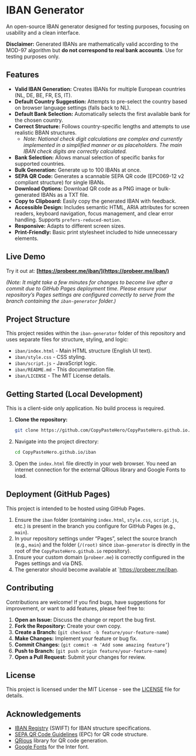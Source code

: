 # IBAN Generator

An open-source IBAN generator designed for testing purposes, focusing on usability and a clean interface.

**Disclaimer:** Generated IBANs are mathematically valid according to the MOD-97 algorithm but **do not correspond to real bank accounts**. Use for testing purposes only.

## Features

*   **Valid IBAN Generation:** Creates IBANs for multiple European countries (NL, DE, BE, FR, ES, IT).
*   **Default Country Suggestion:** Attempts to pre-select the country based on browser language settings (falls back to NL).
*   **Default Bank Selection:** Automatically selects the first available bank for the chosen country.
*   **Correct Structure:** Follows country-specific lengths and attempts to use realistic BBAN structures.
    *   _Note: National check digit calculations are complex and currently implemented in a simplified manner or as placeholders. The main IBAN check digits are correctly calculated._
*   **Bank Selection:** Allows manual selection of specific banks for supported countries.
*   **Bulk Generation:** Generate up to 100 IBANs at once.
*   **SEPA QR Code:** Generates a scannable SEPA QR code (EPC069-12 v2 compliant structure) for single IBANs.
*   **Download Options:** Download QR code as a PNG image or bulk-generated IBANs as a TXT file.
*   **Copy to Clipboard:** Easily copy the generated IBAN with feedback.
*   **Accessible Design:** Includes semantic HTML, ARIA attributes for screen readers, keyboard navigation, focus management, and clear error handling. Supports `prefers-reduced-motion`.
*   **Responsive:** Adapts to different screen sizes.
*   **Print-Friendly:** Basic print stylesheet included to hide unnecessary elements.

## Live Demo

Try it out at: **[https://probeer.me/iban/](https://probeer.me/iban/)**

*(Note: It might take a few minutes for changes to become live after a commit due to GitHub Pages deployment time. Please ensure your repository’s Pages settings are configured correctly to serve from the branch containing the `iban-generator` folder.)*

## Project Structure

This project resides within the `iban-generator` folder of this repository and uses separate files for structure, styling, and logic:

*   `iban/index.html` - Main HTML structure (English UI text).
*   `iban/style.css` - CSS styling.
*   `iban/script.js` - JavaScript logic.
*   `iban/README.md` - This documentation file.
*   `iban/LICENSE` - The MIT License details.

## Getting Started (Local Development)

This is a client-side only application. No build process is required.

1.  **Clone the repository:**
    ```bash
    git clone https://github.com/CopyPasteHero/CopyPasteHero.github.io.git
    ```
2.  Navigate into the project directory:
    ```bash
    cd CopyPasteHero.github.io/iban
    ```
3.  Open the `index.html` file directly in your web browser. You need an internet connection for the external QRious library and Google Fonts to load.

## Deployment (GitHub Pages)

This project is intended to be hosted using GitHub Pages.

1.  Ensure the `iban` folder (containing `index.html`, `style.css`, `script.js`, etc.) is present in the branch you configure for GitHub Pages (e.g., `main`).
2.  In your repository settings under “Pages”, select the source branch (e.g., `main`) and the folder (`/(root)` since `iban-generator` is directly in the root of the `CopyPasteHero.github.io` repository).
3.  Ensure your custom domain (`probeer.me`) is correctly configured in the Pages settings and via DNS.
4.  The generator should become available at `https://probeer.me/iban.

## Contributing

Contributions are welcome! If you find bugs, have suggestions for improvement, or want to add features, please feel free to:

1.  **Open an Issue:** Discuss the change or report the bug first.
2.  **Fork the Repository:** Create your own copy.
3.  **Create a Branch:** (`git checkout -b feature/your-feature-name`)
4.  **Make Changes:** Implement your feature or bug fix.
5.  **Commit Changes:** (`git commit -m ‘Add some amazing feature’`)
6.  **Push to Branch:** (`git push origin feature/your-feature-name`)
7.  **Open a Pull Request:** Submit your changes for review.

## License

This project is licensed under the MIT License - see the [LICENSE](./LICENSE) file for details.

## Acknowledgements

*   [IBAN Registry](https://www.swift.com/standards/data-standards/iban) (SWIFT) for IBAN structure specifications.
*   [SEPA QR Code Guidelines](https://www.europeanpaymentscouncil.eu/document-library/guidance-documents/sepa-qr-code-guidelines) (EPC) for QR code structure.
*   [QRious](https://github.com/neocotic/qrious) library for QR code generation.
*   [Google Fonts](https://fonts.google.com/) for the Inter font.
